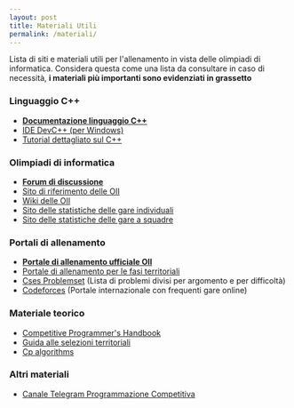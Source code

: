 ```yaml
---
layout: post
title: Materiali Utili
permalink: /materiali/
---
```


Lista di siti e materiali utili per l'allenamento in vista delle olimpiadi di informatica.
Considera questa come una lista da consultare in caso di necessità, **i materiali più importanti sono evidenziati in grassetto**

### Linguaggio C++
- **[Documentazione linguaggio C++][cppreference]**
- [IDE DevC++ (per Windows)][devc++]
- [Tutorial dettagliato sul C++](https://www.learncpp.com/)

### Olimpiadi di informatica
- **[Forum di discussione][forum]**
- [Sito di riferimento delle OII][olimpiadi_informatica]
- [Wiki delle OII][wiki]
- [Sito delle statistiche delle gare individuali][stats]
- [Sito delle statistiche delle gare a squadre][squadre]

### Portali di allenamento
- **[Portale di allenamento ufficiale OII][training]**
- [Portale di allenamento per le fasi territoriali][terry]
- [Cses Problemset][cses_problemset] (Lista di problemi divisi per argomento e per difficoltà)
- [Codeforces][codeforces]  (Portale internazionale con frequenti gare online)

### Materiale teorico
- [Competitive Programmer's Handbook][cses_book]
- [Guida alle selezioni territoriali][bugatti]
- [Cp algorithms][cpalgo] 

### Altri materiali
- [Canale Telegram Programmazione Competitiva][competitive_programming]

[devc++]: https://sourceforge.net/projects/orwelldevcpp/
[olinfo]: https://olinfo.it
[cppreference]: https://en.cppreference.com
[learncpp]: https://www.learncpp.com/
[olimpiadi_informatica]: https://olimpiadi-informatica.it
[stats]: https://stats.olinfo.it
[forum]: https://forum.olinfo.it
[wiki]: https://wiki.olinfo.it 
[squadre]: https://squadre.olinfo.it
[training]: https://training.olinfo.it
[codeforces]: https://codeforces.com
[cses_problemset]: https://cses.fi/problemset
[cses_book]: https://cses.fi/book/book.pdf
[terry]: https://territoriali.olinfo.it
[bugatti]: http://www.imparando.net/sito/olimpiadi_di_informatica/guida_sesta_edizione.pdf
[cpalgo]: https://cp-algorithms.com/
[competitive_programming]: https://t.me/+WJ44ACedBBgxZTVk